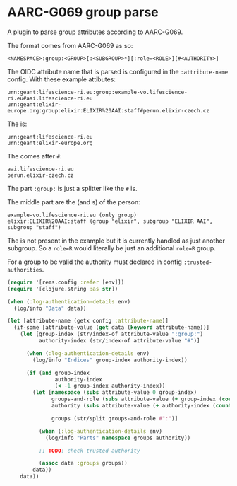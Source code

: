 # AARC-G069 group parse

A plugin to parse group attributes according to AARC-G069.

The format comes from AARC-G069 as so:

    <NAMESPACE>:group:<GROUP>[:<SUBGROUP>*][:role=<ROLE>][#<AUTHORITY>]

The OIDC attribute name that is parsed is configured in the `:attribute-name` config. With these example attibutes:

    urn:geant:lifescience-ri.eu:group:example-vo.lifescience-ri.eu#aai.lifescience-ri.eu
    urn:geant:elixir-europe.org:group:elixir:ELIXIR%20AAI:staff#perun.elixir-czech.cz

The <NAMESPACE> is:

    urn:geant:lifescience-ri.eu
    urn:geant:elixir-europe.org

The <AUTHORITY> comes after `#`:

    aai.lifescience-ri.eu
    perun.elixir-czech.cz

The part `:group:` is just a splitter like the `#` is.

The middle part are the <GROUP> (and <SUBGROUP>s) of the person:

    example-vo.lifescience-ri.eu (only group)
    elixir:ELIXIR%20AAI:staff (group "elixir", subgroup "ELIXIR AAI", subgroup "staff")

The <ROLE> is not present in the example but it is currently handled as just another subgroup. So
a `role=R` would literally be just an additional `role=R` group.

For a group to be valid the authority must declared in config `:trusted-authorities`.

```clj
(require '[rems.config :refer [env]])
(require '[clojure.string :as str])

(when (:log-authentication-details env)
  (log/info "Data" data))

(let [attribute-name (getx config :attribute-name)]
  (if-some [attribute-value (get data (keyword attribute-name))]
    (let [group-index (str/index-of attribute-value ":group:")
          authority-index (str/index-of attribute-value "#")]

      (when (:log-authentication-details env)
        (log/info "Indices" group-index authority-index))

      (if (and group-index
               authority-index
               (< -1 group-index authority-index))
        (let [namespace (subs attribute-value 0 group-index)
              groups-and-role (subs attribute-value (+ group-index (count ":group:")) authority-index)
              authority (subs attribute-value (+ authority-index (count "#")))

              groups (str/split groups-and-role #":")]

          (when (:log-authentication-details env)
            (log/info "Parts" namespace groups authority))

          ;; TODO: check trusted authority

          (assoc data :groups groups))
        data))
    data))

```
